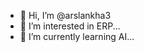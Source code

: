 - 👋 Hi, I’m @arslankha3
- 👀 I’m interested in ERP...
- 🌱 I’m currently learning AI...

<!---
arslankha3/arslankha3 is a ✨ special ✨ repository because its `README.md` (this file) appears on your GitHub profile.
You can click the Preview link to take a look at your changes.
--->
